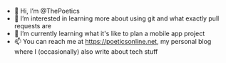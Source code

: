 - 👋 Hi, I’m @ThePoetics
- 👀 I’m interested in learning more about using git and what exactly pull requests are
- 🌱 I’m currently learning what it's like to plan a mobile app project
- 📫 You can reach me at https://poeticsonline.net, my personal blog where I (occasionally) also write about tech stuff

<!---
ThePoetics/ThePoetics is a ✨ special ✨ repository because its `README.md` (this file) appears on your GitHub profile.
You can click the Preview link to take a look at your changes.
--->
